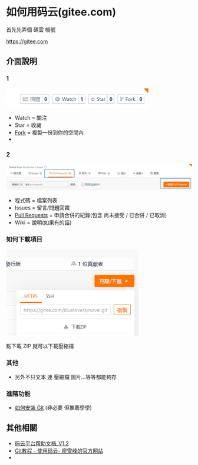 # 如何用码云(gitee.com)

首先先弄個 碼雲 帳號

https://gitee.com

## 介面說明

### 1
![ui001](img/ui001.jpg)

* Watch = 關注
* Star = 收藏
* [Fork](Pull%20Request.md) = 複製一份到你的空間內
* 

### 2
![ui002](img/ui002.jpg)

* 程式碼 = 檔案列表
* Issues = 留言/問題回饋
* [Pull Requests](Pull%20Request.md) = 申請合併的紀錄(包含 尚未接受 / 已合併 / 已取消)
* Wiki = 說明(如果有的話)

### 如何下載項目

![ui003](img/ui003.jpg)

點下載 ZIP 就可以下載壓縮檔

### 其他

* 另外不只文本 連 壓縮檔 圖片...等等都能夠存

### 進階功能

* [如何安裝 Git](如何安裝git.md) (非必要 但推薦學學)

## 其他相關

* [码云平台帮助文档_V1.2](https://git.mydoc.io/)
* [Git教程 - 使用码云- 廖雪峰的官方网站](https://www.liaoxuefeng.com/wiki/0013739516305929606dd18361248578c67b8067c8c017b000/00150154460073692d151e784de4d718c67ce836f72c7c4000)
* 
